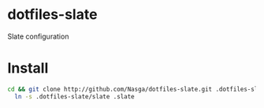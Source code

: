 dotfiles-slate
==============

Slate configuration

# Install

`````bash
cd && git clone http://github.com/Nasga/dotfiles-slate.git .dotfiles-slate &&\
  ln -s .dotfiles-slate/slate .slate
`````
